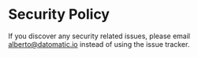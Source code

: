# Security Policy

If you discover any security related issues, please email alberto@datomatic.io instead of using the issue tracker.
